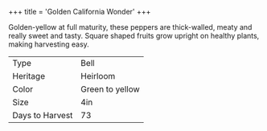 +++
title = 'Golden California Wonder'
+++

Golden-yellow at full maturity, these peppers are thick-walled, meaty and really
sweet and tasty. Square shaped fruits grow upright on healthy plants, making
harvesting easy.

|                  |                 |
| ---------------- | --------------- |
| Type             | Bell            |
| Heritage         | Heirloom        |
| Color            | Green to yellow |
| Size             | 4in             |
| Days to Harvest  | 73              |